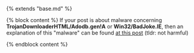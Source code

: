 {% extends "base.md" %}

{% block content %}
If your post is about malware concerning **TrojanDownloaderHTML/Adodb.gen!A** or **Win32/BadJoke.IE**, then an explanation of this "malware" can be found [at this post](https://www.reddit.com/r/discordapp/comments/ks4sgz/virus_image_explanation/) (tldr: not harmful)

{% endblock content %}
